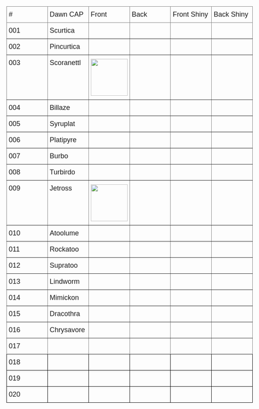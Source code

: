 
<style type="text/css">
.tg  {border-collapse:collapse;border-spacing:0;}
.tg td{border-color:black;border-style:solid;border-width:1px;font-family:Arial, sans-serif;font-size:14px;
  overflow:hidden;padding:10px 5px;word-break:normal;}
.tg th{border-color:black;border-style:solid;border-width:1px;font-family:Arial, sans-serif;font-size:14px;
  font-weight:normal;overflow:hidden;padding:10px 5px;word-break:normal;}
.tg .tg-fuxe{border-color:inherit;font-size:18px;text-align:left;vertical-align:top}
.tg .tg-nx8p{font-size:18px;text-align:left;vertical-align:top}
.tg .tg-0lax{text-align:left;vertical-align:top}
</style>
<table class="tg" style="undefined;table-layout: fixed; width: 642px">
<colgroup>
<col style="width: 107.047619px">
<col style="width: 107.047619px">
<col style="width: 107.047619px">
<col style="width: 107.047619px">
<col style="width: 107.047619px">
<col style="width: 107.047619px">
</colgroup>
<thead>
  <tr>
    <th class="tg-fuxe">#</th>
    <th class="tg-fuxe">Dawn CAP</th>
    <th class="tg-fuxe">Front</th>
    <th class="tg-fuxe">Back</th>
    <th class="tg-fuxe">Front Shiny</th>
    <th class="tg-fuxe">Back Shiny</th>
  </tr>
</thead>
<tbody>
  <tr>
    <td class="tg-fuxe">001</td>
    <td class="tg-fuxe">Scurtica</td>
    <td class="tg-fuxe"></td>
    <td class="tg-fuxe"></td>
    <td class="tg-fuxe"></td>
    <td class="tg-fuxe"></td>
  </tr>
  <tr>
    <td class="tg-fuxe">002</td>
    <td class="tg-fuxe">Pincurtica</td>
    <td class="tg-fuxe"></td>
    <td class="tg-fuxe"></td>
    <td class="tg-fuxe"></td>
    <td class="tg-fuxe"></td>
  </tr>
  <tr>
    <td class="tg-fuxe">003</td>
    <td class="tg-fuxe">Scoranettl</td>
    <td class="tg-fuxe"><img src="https://i.imgur.com/ezQyc2b.png" width="96" height="96"></td>
    <td class="tg-fuxe"></td>
    <td class="tg-fuxe"></td>
    <td class="tg-fuxe"></td>
  </tr>
  <tr>
    <td class="tg-fuxe">004</td>
    <td class="tg-fuxe">Billaze</td>
    <td class="tg-fuxe"></td>
    <td class="tg-fuxe"></td>
    <td class="tg-fuxe"></td>
    <td class="tg-fuxe"></td>
  </tr>
  <tr>
    <td class="tg-fuxe">005</td>
    <td class="tg-fuxe">Syruplat</td>
    <td class="tg-fuxe"></td>
    <td class="tg-fuxe"></td>
    <td class="tg-fuxe"></td>
    <td class="tg-fuxe"></td>
  </tr>
  <tr>
    <td class="tg-fuxe">006</td>
    <td class="tg-fuxe">Platipyre</td>
    <td class="tg-fuxe"></td>
    <td class="tg-fuxe"></td>
    <td class="tg-fuxe"></td>
    <td class="tg-fuxe"></td>
  </tr>
  <tr>
    <td class="tg-fuxe">007</td>
    <td class="tg-fuxe">Burbo</td>
    <td class="tg-fuxe"></td>
    <td class="tg-fuxe"></td>
    <td class="tg-fuxe"></td>
    <td class="tg-fuxe"></td>
  </tr>
  <tr>
    <td class="tg-fuxe">008</td>
    <td class="tg-fuxe">Turbirdo</td>
    <td class="tg-fuxe"></td>
    <td class="tg-fuxe"></td>
    <td class="tg-fuxe"></td>
    <td class="tg-fuxe"></td>
  </tr>
  <tr>
    <td class="tg-fuxe">009</td>
    <td class="tg-fuxe">Jetross</td>
    <td class="tg-fuxe"><img src="https://i.imgur.com/eKGeHAb.png" width="96" height="96"></td>
    <td class="tg-fuxe"></td>
    <td class="tg-fuxe"></td>
    <td class="tg-fuxe"></td>
  </tr>
  <tr>
    <td class="tg-fuxe">010</td>
    <td class="tg-fuxe">Atoolume</td>
    <td class="tg-fuxe"></td>
    <td class="tg-fuxe"></td>
    <td class="tg-fuxe"></td>
    <td class="tg-fuxe"></td>
  </tr>
  <tr>
    <td class="tg-fuxe">011</td>
    <td class="tg-fuxe">Rockatoo</td>
    <td class="tg-fuxe"></td>
    <td class="tg-fuxe"></td>
    <td class="tg-fuxe"></td>
    <td class="tg-fuxe"></td>
  </tr>
  <tr>
    <td class="tg-fuxe">012</td>
    <td class="tg-fuxe">Supratoo</td>
    <td class="tg-fuxe"></td>
    <td class="tg-fuxe"></td>
    <td class="tg-fuxe"></td>
    <td class="tg-fuxe"></td>
  </tr>
  <tr>
    <td class="tg-fuxe">013</td>
    <td class="tg-fuxe">Lindworm</td>
    <td class="tg-fuxe"></td>
    <td class="tg-fuxe"></td>
    <td class="tg-fuxe"></td>
    <td class="tg-fuxe"></td>
  </tr>
  <tr>
    <td class="tg-fuxe">014</td>
    <td class="tg-fuxe">Mimickon</td>
    <td class="tg-fuxe"></td>
    <td class="tg-fuxe"></td>
    <td class="tg-fuxe"></td>
    <td class="tg-fuxe"></td>
  </tr>
  <tr>
    <td class="tg-fuxe">015</td>
    <td class="tg-fuxe">Dracothra</td>
    <td class="tg-fuxe"></td>
    <td class="tg-fuxe"></td>
    <td class="tg-fuxe"></td>
    <td class="tg-fuxe"></td>
  </tr>
  <tr>
    <td class="tg-fuxe">016</td>
    <td class="tg-fuxe">Chrysavore</td>
    <td class="tg-fuxe"></td>
    <td class="tg-fuxe"></td>
    <td class="tg-fuxe"></td>
    <td class="tg-fuxe"></td>
  </tr>
  <tr>
    <td class="tg-fuxe">017</td>
    <td class="tg-fuxe"></td>
    <td class="tg-fuxe"></td>
    <td class="tg-fuxe"></td>
    <td class="tg-fuxe"></td>
    <td class="tg-fuxe"></td>
  </tr>
  <tr>
    <td class="tg-nx8p">018</td>
    <td class="tg-nx8p"></td>
    <td class="tg-0lax"></td>
    <td class="tg-0lax"></td>
    <td class="tg-0lax"></td>
    <td class="tg-0lax"></td>
  </tr>
  <tr>
    <td class="tg-nx8p">019</td>
    <td class="tg-nx8p"></td>
    <td class="tg-0lax"></td>
    <td class="tg-0lax"></td>
    <td class="tg-0lax"></td>
    <td class="tg-0lax"></td>
  </tr>
  <tr>
    <td class="tg-nx8p">020</td>
    <td class="tg-nx8p"></td>
    <td class="tg-0lax"></td>
    <td class="tg-0lax"></td>
    <td class="tg-0lax"></td>
    <td class="tg-0lax"></td>
  </tr>
</tbody>
</table>
